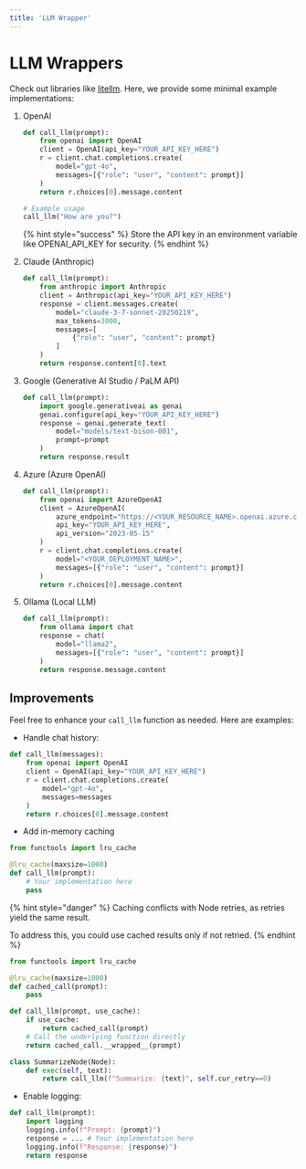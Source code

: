 ```yaml
---
title: 'LLM Wrapper'
---
```


# LLM Wrappers

Check out libraries like [litellm](https://github.com/BerriAI/litellm).
Here, we provide some minimal example implementations:

1. OpenAI

   ```python
   def call_llm(prompt):
       from openai import OpenAI
       client = OpenAI(api_key="YOUR_API_KEY_HERE")
       r = client.chat.completions.create(
           model="gpt-4o",
           messages=[{"role": "user", "content": prompt}]
       )
       return r.choices[0].message.content

   # Example usage
   call_llm("How are you?")
   ```

   {% hint style="success" %}
   Store the API key in an environment variable like OPENAI_API_KEY for security.
   {% endhint %}

2. Claude (Anthropic)

   ```python
   def call_llm(prompt):
       from anthropic import Anthropic
       client = Anthropic(api_key="YOUR_API_KEY_HERE")
       response = client.messages.create(
           model="claude-3-7-sonnet-20250219",
           max_tokens=3000,
           messages=[
               {"role": "user", "content": prompt}
           ]
       )
       return response.content[0].text
   ```

3. Google (Generative AI Studio / PaLM API)

   ```python
   def call_llm(prompt):
       import google.generativeai as genai
       genai.configure(api_key="YOUR_API_KEY_HERE")
       response = genai.generate_text(
           model="models/text-bison-001",
           prompt=prompt
       )
       return response.result
   ```

4. Azure (Azure OpenAI)

   ```python
   def call_llm(prompt):
       from openai import AzureOpenAI
       client = AzureOpenAI(
           azure_endpoint="https://<YOUR_RESOURCE_NAME>.openai.azure.com/",
           api_key="YOUR_API_KEY_HERE",
           api_version="2023-05-15"
       )
       r = client.chat.completions.create(
           model="<YOUR_DEPLOYMENT_NAME>",
           messages=[{"role": "user", "content": prompt}]
       )
       return r.choices[0].message.content
   ```

5. Ollama (Local LLM)
   ```python
   def call_llm(prompt):
       from ollama import chat
       response = chat(
           model="llama2",
           messages=[{"role": "user", "content": prompt}]
       )
       return response.message.content
   ```

## Improvements

Feel free to enhance your `call_llm` function as needed. Here are examples:

- Handle chat history:

```python
def call_llm(messages):
    from openai import OpenAI
    client = OpenAI(api_key="YOUR_API_KEY_HERE")
    r = client.chat.completions.create(
        model="gpt-4o",
        messages=messages
    )
    return r.choices[0].message.content
```

- Add in-memory caching

```python
from functools import lru_cache

@lru_cache(maxsize=1000)
def call_llm(prompt):
    # Your implementation here
    pass
```

{% hint style="danger" %}
Caching conflicts with Node retries, as retries yield the same result.

To address this, you could use cached results only if not retried.
{% endhint %}

```python
from functools import lru_cache

@lru_cache(maxsize=1000)
def cached_call(prompt):
    pass

def call_llm(prompt, use_cache):
    if use_cache:
        return cached_call(prompt)
    # Call the underlying function directly
    return cached_call.__wrapped__(prompt)

class SummarizeNode(Node):
    def exec(self, text):
        return call_llm(f"Summarize: {text}", self.cur_retry==0)
```

- Enable logging:

```python
def call_llm(prompt):
    import logging
    logging.info(f"Prompt: {prompt}")
    response = ... # Your implementation here
    logging.info(f"Response: {response}")
    return response
```
